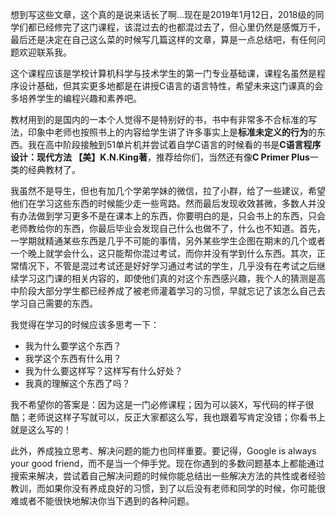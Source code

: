 想到写这些文章，这个真的是说来话长了啊...现在是2019年1月12日，2018级的同学们都已经修完了这门课程，该混过去的也都混过去了，但心里仍然是感慨万千，最后还是决定在自己这么菜的时候写几篇这样的文章，算是一点总结吧，有任何问题欢迎联系我。

这个课程应该是学校计算机科学与技术学生的第一门专业基础课，课程名虽然是程序设计基础，但其实更多地都是在讲授C语言的语言特性，希望未来这门课真的会多培养学生的编程兴趣和素养吧。

教材用到的是国内的一本个人觉得不是特别好的书，书中有非常多不合标准的写法，印象中老师也按照书上的内容给学生讲了许多事实上是**标准未定义的行为**的东西。我在高中阶段接触到51单片机并尝试着自学C语言的时候看的书是**C语言程序设计：现代方法 【美】K.N.King著**，推荐给你们，当然还有像**C Primer Plus**一类的经典教材了。

我虽然不是导生，但也有加几个学弟学妹的微信，拉了小群，给了一些建议，希望他们在学习这些东西的时候能少走一些弯路。然而最后发现收效甚微，多数人并没有办法做到学习更多不是在课本上的东西，你要明白的是，只会书上的东西，只会老师教给你的东西，你最后毕业会发现自己什么也做不了，什么也不知道。首先，一学期就精通某些东西是几乎不可能的事情，另外某些学生企图在期末的几个或者一个晚上就学会什么，这只能帮你混过考试，而你并没有学到什么东西。其次，正常情况下，不管是混过考试还是好好学习通过考试的学生，几乎没有在考试之后继续学习这门课的相关内容的，即使他们真的对这个东西感兴趣，我个人的猜测是高中阶段大部分学生都已经养成了被老师灌着学习的习惯，早就忘记了该怎么自己去学习自己需要的东西。

我觉得在学习的时候应该多思考一下：

- 我为什么要学这个东西？
- 我学这个东西有什么用？
- 我为什么要这样写？这样写有什么好处？
- 我真的理解这个东西了吗？

我不希望你的答案是：因为这是一门必修课程；因为可以装X，写代码的样子很酷；老师说这样子写就可以，反正大家都这么写，我也跟着写肯定没错；你看书上就是这么写的！

此外，养成独立思考、解决问题的能力也同样重要。要记得，Google is always your good friend，而不是当一个伸手党。现在你遇到的多数问题基本上都能通过搜索来解决，尝试着自己解决问题的时候你能总结出一些解决方法的共性或者经验教训，而如果你没有养成良好的习惯，到了以后没有老师和同学的时候，你可能很难或者不能很快地解决你当下遇到的各种问题。

